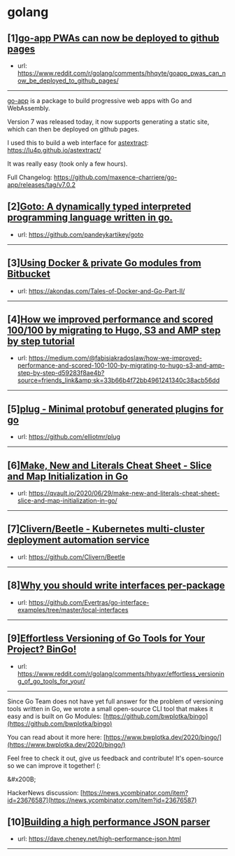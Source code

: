 # golang
## [1][go-app PWAs can now be deployed to github pages](https://www.reddit.com/r/golang/comments/hhqyte/goapp_pwas_can_now_be_deployed_to_github_pages/)
- url: https://www.reddit.com/r/golang/comments/hhqyte/goapp_pwas_can_now_be_deployed_to_github_pages/
---
[go-app](https://github.com/maxence-charriere/go-app) is a package to build progressive web apps with Go and WebAssembly.

Version 7 was released today, it now supports generating a static site, which can then be deployed on github pages.

I used this to build a web interface for [astextract](https://github.com/lu4p/astextract):  https://lu4p.github.io/astextract/

It was really easy (took only a few hours).

Full Changelog: https://github.com/maxence-charriere/go-app/releases/tag/v7.0.2
## [2][Goto: A dynamically typed interpreted programming language written in go.](https://www.reddit.com/r/golang/comments/hhylaa/goto_a_dynamically_typed_interpreted_programming/)
- url: https://github.com/pandeykartikey/goto
---

## [3][Using Docker &amp; private Go modules from Bitbucket](https://www.reddit.com/r/golang/comments/hhy176/using_docker_private_go_modules_from_bitbucket/)
- url: https://akondas.com/Tales-of-Docker-and-Go-Part-II/
---

## [4][How we improved performance and scored 100/100 by migrating to Hugo, S3 and AMP step by step tutorial](https://www.reddit.com/r/golang/comments/hhz8d7/how_we_improved_performance_and_scored_100100_by/)
- url: https://medium.com/@fabisiakradoslaw/how-we-improved-performance-and-scored-100-100-by-migrating-to-hugo-s3-and-amp-step-by-step-d59283f8ae4b?source=friends_link&amp;sk=33b66b4f72bb4961241340c38acb56dd
---

## [5][plug - Minimal protobuf generated plugins for go](https://www.reddit.com/r/golang/comments/hhyukq/plug_minimal_protobuf_generated_plugins_for_go/)
- url: https://github.com/elliotmr/plug
---

## [6][Make, New and Literals Cheat Sheet - Slice and Map Initialization in Go](https://www.reddit.com/r/golang/comments/hhzwc5/make_new_and_literals_cheat_sheet_slice_and_map/)
- url: https://qvault.io/2020/06/29/make-new-and-literals-cheat-sheet-slice-and-map-initialization-in-go/
---

## [7][Clivern/Beetle - Kubernetes multi-cluster deployment automation service](https://www.reddit.com/r/golang/comments/hhzprf/clivernbeetle_kubernetes_multicluster_deployment/)
- url: https://github.com/Clivern/Beetle
---

## [8][Why you should write interfaces per-package](https://www.reddit.com/r/golang/comments/hha3pa/why_you_should_write_interfaces_perpackage/)
- url: https://github.com/Evertras/go-interface-examples/tree/master/local-interfaces
---

## [9][Effortless Versioning of Go Tools for Your Project? BinGo!](https://www.reddit.com/r/golang/comments/hhyaxr/effortless_versioning_of_go_tools_for_your/)
- url: https://www.reddit.com/r/golang/comments/hhyaxr/effortless_versioning_of_go_tools_for_your/
---
Since Go Team does not have yet full answer for the problem of versioning tools written in Go, we wrote a small open-source CLI tool that makes it easy and is built on Go Modules: [https://github.com/bwplotka/bingo](https://github.com/bwplotka/bingo)   


You can read about it more here: [https://www.bwplotka.dev/2020/bingo/](https://www.bwplotka.dev/2020/bingo/)

Feel free to check it out, give us feedback and contribute!  It's open-source so we can improve it together! (: 

&amp;#x200B;

HackerNews discussion: [https://news.ycombinator.com/item?id=23676587](https://news.ycombinator.com/item?id=23676587)
## [10][Building a high performance JSON parser](https://www.reddit.com/r/golang/comments/hhb215/building_a_high_performance_json_parser/)
- url: https://dave.cheney.net/high-performance-json.html
---

